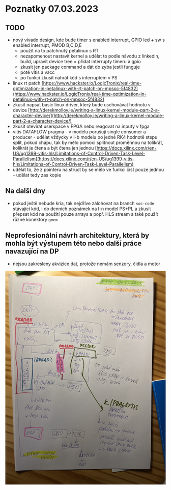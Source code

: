 # Poznatky 07.03.2023

## TODO

- nový vivado design, kde bude timer s enabled interrupt, GPIO led + sw s enabled interrupt, PMOD B,C,D,E
  - použít na to patchnutý petalinux s RT
  - nezapomenout nastavit kernel a udělat to podle návodu z linkedin, build, upravit device tree = přidat interrupty timeru a gpio
  - zkusit jen package command a dát do zyba jestli funguje
  - poté vitis a vacc
  - po funkci zkusit nahrát kód s interruptem v PS
- linux rt patch [https://www.hackster.io/LogicTronix/real-time-optimization-in-petalinux-with-rt-patch-on-mpsoc-5f4832](https://www.hackster.io/LogicTronix/real-time-optimization-in-petalinux-with-rt-patch-on-mpsoc-5f4832)
- zkusit napsat basic linux driver, který bude uschovávat hodnotu v device [http://derekmolloy.ie/writing-a-linux-kernel-module-part-2-a-character-device/](http://derekmolloy.ie/writing-a-linux-kernel-module-part-2-a-character-device/)
- zkusit otevírat userspace v FPGA nebo reagovat na inputy v fpga
- vitis DATAFLOW pragma - v modelu porušuji single consumer a producer - udělat vždycky v I-b modelu po jedné RK4 hodnotě stepu split, pokud chápu, tak by mělo pomoci splitnout proměnnou na tolikrát, kolikrát je čtena a být čtena jen jednou [https://docs.xilinx.com/r/en-US/ug1399-vitis-hls/Limitations-of-Control-Driven-Task-Level-Parallelism](https://docs.xilinx.com/r/en-US/ug1399-vitis-hls/Limitations-of-Control-Driven-Task-Level-Parallelism)
- udělat to, že z pointeru na struct by se mělo ve funkci číst pouze jednou - udělat tedy zas kopie

## Na další dny

- pokud ještě nebude kria, tak nejdříve zálohovat na branch `soc-code` stávající kód, i do denních poznámek na I-n model PS+PL a zkusit přepsat kód na použití pouze arrays a popř. HLS stream a také použít různé konektory `gmem`

## Neprofesionální návrh architektury, která by mohla být výstupem této nebo další práce navazující na DP

- nejsou zakresleny akvizice dat, protože nemám senzory, čidla a motor

![Architektura](./images/20230307/20230307_architektura_handwritten.jpg)
